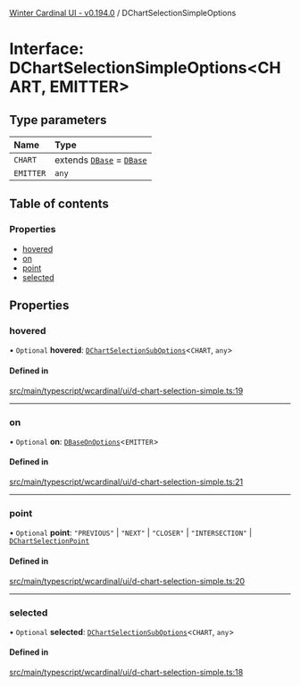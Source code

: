 [Winter Cardinal UI - v0.194.0](../index.md) / DChartSelectionSimpleOptions

# Interface: DChartSelectionSimpleOptions<CHART, EMITTER\>

## Type parameters

| Name | Type |
| :------ | :------ |
| `CHART` | extends [`DBase`](../classes/DBase.md) = [`DBase`](../classes/DBase.md) |
| `EMITTER` | `any` |

## Table of contents

### Properties

- [hovered](DChartSelectionSimpleOptions.md#hovered)
- [on](DChartSelectionSimpleOptions.md#on)
- [point](DChartSelectionSimpleOptions.md#point)
- [selected](DChartSelectionSimpleOptions.md#selected)

## Properties

### hovered

• `Optional` **hovered**: [`DChartSelectionSubOptions`](DChartSelectionSubOptions.md)<`CHART`, `any`\>

#### Defined in

[src/main/typescript/wcardinal/ui/d-chart-selection-simple.ts:19](https://github.com/winter-cardinal/winter-cardinal-ui/blob/v0.194.0/src/main/typescript/wcardinal/ui/d-chart-selection-simple.ts#L19)

___

### on

• `Optional` **on**: [`DBaseOnOptions`](DBaseOnOptions.md)<`EMITTER`\>

#### Defined in

[src/main/typescript/wcardinal/ui/d-chart-selection-simple.ts:21](https://github.com/winter-cardinal/winter-cardinal-ui/blob/v0.194.0/src/main/typescript/wcardinal/ui/d-chart-selection-simple.ts#L21)

___

### point

• `Optional` **point**: ``"PREVIOUS"`` \| ``"NEXT"`` \| ``"CLOSER"`` \| ``"INTERSECTION"`` \| [`DChartSelectionPoint`](../index.md#dchartselectionpoint)

#### Defined in

[src/main/typescript/wcardinal/ui/d-chart-selection-simple.ts:20](https://github.com/winter-cardinal/winter-cardinal-ui/blob/v0.194.0/src/main/typescript/wcardinal/ui/d-chart-selection-simple.ts#L20)

___

### selected

• `Optional` **selected**: [`DChartSelectionSubOptions`](DChartSelectionSubOptions.md)<`CHART`, `any`\>

#### Defined in

[src/main/typescript/wcardinal/ui/d-chart-selection-simple.ts:18](https://github.com/winter-cardinal/winter-cardinal-ui/blob/v0.194.0/src/main/typescript/wcardinal/ui/d-chart-selection-simple.ts#L18)
